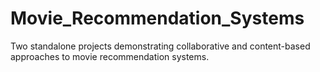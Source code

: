 # Movie_Recommendation_Systems
Two standalone projects demonstrating collaborative and content-based approaches to movie recommendation systems.
